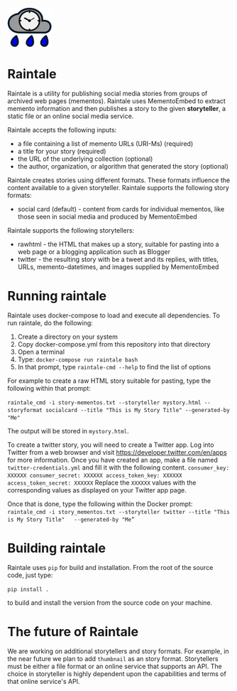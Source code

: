 
<img src="images/raintale-logo.png" width="100px">

# Raintale

Raintale is a utility for publishing social media stories from groups of archived web pages (mementos). Raintale uses MementoEmbed to extract memento information and then publishes a story to the given **storyteller**, a static file or an online social media service.

Raintale accepts the following inputs:
* a file containing a list of memento URLs (URI-Ms) (required)</li>
* a title for your story (required)</li>
* the URL of the underlying collection (optional)</li>
* the author, organization, or algorithm that generated the story (optional)</li>

Raintale creates stories using different formats. These formats influence the content available to a given storyteller. Raintale supports the following story formats:
* social card (default) - content from cards for individual mementos, like those seen in social media and produced by MementoEmbed

Raintale supports the following storytellers:
* rawhtml - the HTML that makes up a story, suitable for pasting into a web page or a blogging application such as Blogger
* twitter - the resulting story with be a tweet and its replies, with titles, URLs, memento-datetimes, and images supplied by MementoEmbed

# Running raintale

Raintale uses docker-compose to load and execute all dependencies. To run raintale, do the following:
1. Create a directory on your system
2. Copy docker-compose.yml from this repository into that directory
3. Open a terminal
4. Type: ```docker-compose run raintale bash```
5. In that prompt, type ``raintale-cmd --help`` to find the list of options

For example to create a raw HTML story suitable for pasting, type the following within that prompt:

``
raintale_cmd -i story-mementos.txt --storyteller mystory.html --storyformat socialcard --title "This is My Story Title"	--generated-by "Me"
``

The output will be stored in ``mystory.html``.

To create a twitter story, you will need to create a Twitter app. Log into Twitter from a web browser and visit https://developer.twitter.com/en/apps for more information. Once you have created an app, make a file named ``twitter-credentials.yml`` and fill it with the following content.
``
consumer_key: XXXXXX
consumer_secret: XXXXXX
access_token_key: XXXXXX
access_token_secret: XXXXXX
``
Replace the ``XXXXXX`` values with the corresponding values as displayed on your Twitter app page.

Once that is done, type the following within the Docker prompt:
``
raintale_cmd -i story_mementos.txt --storyteller twitter --title "This is My Story Title"	--generated-by "Me”
``

# Building raintale

Raintale uses ```pip``` for build and installation. From the root of the source code, just type:

```pip install .``` 

to build and install the version from the source code on your machine.

# The future of Raintale

We are working on additional storytellers and story formats. For example, in the near future we plan to add ``thumbnail`` as an story format. Storytellers must be either a file format or an online service that supports an API. The choice in storyteller is highly dependent upon the capabilities and terms of that online service's API.
